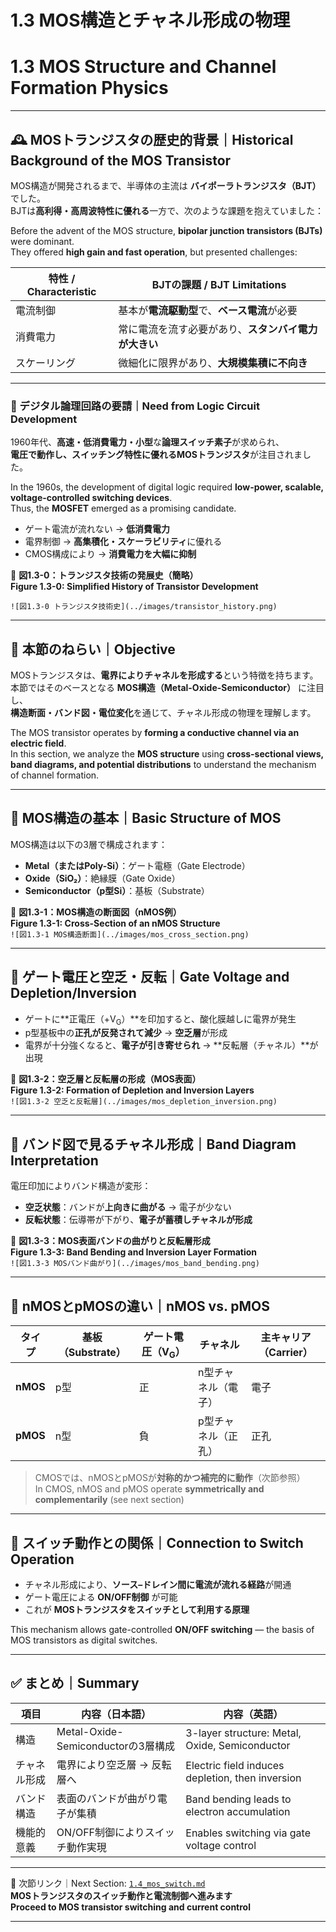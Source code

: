 # 1.3 MOS構造とチャネル形成の物理  
# 1.3 MOS Structure and Channel Formation Physics

---

## 🕰️ MOSトランジスタの歴史的背景｜Historical Background of the MOS Transistor

MOS構造が開発されるまで、半導体の主流は **バイポーラトランジスタ（BJT）** でした。  
BJTは**高利得・高周波特性に優れる**一方で、次のような課題を抱えていました：

Before the advent of the MOS structure, **bipolar junction transistors (BJTs)** were dominant.  
They offered **high gain and fast operation**, but presented challenges:

| 特性 / Characteristic | BJTの課題 / BJT Limitations |
|-----------------------|-----------------------------|
| 電流制御 | 基本が**電流駆動型**で、**ベース電流**が必要 |
| 消費電力 | 常に電流を流す必要があり、**スタンバイ電力が大きい** |
| スケーリング | 微細化に限界があり、**大規模集積に不向き** |

---

### 🔸 デジタル論理回路の要請｜Need from Logic Circuit Development

1960年代、**高速・低消費電力・小型**な**論理スイッチ素子**が求められ、  
**電圧で動作し、スイッチング特性に優れるMOSトランジスタ**が注目されました。

In the 1960s, the development of digital logic required **low-power, scalable, voltage-controlled switching devices**.  
Thus, the **MOSFET** emerged as a promising candidate.

- ゲート電流が流れない → **低消費電力**  
- 電界制御 → **高集積化・スケーラビリティ**に優れる  
- CMOS構成により → **消費電力を大幅に抑制**

📘 **図1.3-0：トランジスタ技術の発展史（簡略）**  
**Figure 1.3-0: Simplified History of Transistor Development**

`![図1.3-0 トランジスタ技術史](../images/transistor_history.png)`

---

## 🎯 本節のねらい｜Objective

MOSトランジスタは、**電界によりチャネルを形成する**という特徴を持ちます。  
本節ではそのベースとなる **MOS構造（Metal-Oxide-Semiconductor）** に注目し、  
**構造断面・バンド図・電位変化**を通じて、チャネル形成の物理を理解します。

The MOS transistor operates by **forming a conductive channel via an electric field**.  
In this section, we analyze the **MOS structure** using **cross-sectional views, band diagrams, and potential distributions** to understand the mechanism of channel formation.

---

## 🔹 MOS構造の基本｜Basic Structure of MOS

MOS構造は以下の3層で構成されます：

- **Metal（またはPoly-Si）**：ゲート電極（Gate Electrode）  
- **Oxide（SiO₂）**：絶縁膜（Gate Oxide）  
- **Semiconductor（p型Si）**：基板（Substrate）

📘 **図1.3-1：MOS構造の断面図（nMOS例）**  
**Figure 1.3-1: Cross-Section of an nMOS Structure**  
`![図1.3-1 MOS構造断面](../images/mos_cross_section.png)`

---

## 🔹 ゲート電圧と空乏・反転｜Gate Voltage and Depletion/Inversion

- ゲートに**正電圧（+V<sub>G</sub>）**を印加すると、酸化膜越しに電界が発生  
- p型基板中の**正孔が反発されて減少** → **空乏層**が形成  
- 電界が十分強くなると、**電子が引き寄せられ** → **反転層（チャネル）**が出現

📘 **図1.3-2：空乏層と反転層の形成（MOS表面）**  
**Figure 1.3-2: Formation of Depletion and Inversion Layers**  
`![図1.3-2 空乏と反転層](../images/mos_depletion_inversion.png)`

---

## 🔹 バンド図で見るチャネル形成｜Band Diagram Interpretation

電圧印加によりバンド構造が変形：

- **空乏状態**：バンドが**上向きに曲がる** → 電子が少ない  
- **反転状態**：伝導帯が下がり、**電子が蓄積しチャネルが形成**

📘 **図1.3-3：MOS表面バンドの曲がりと反転層形成**  
**Figure 1.3-3: Band Bending and Inversion Layer Formation**  
`![図1.3-3 MOSバンド曲がり](../images/mos_band_bending.png)`

---

## 🔹 nMOSとpMOSの違い｜nMOS vs. pMOS

| タイプ | 基板（Substrate） | ゲート電圧（V<sub>G</sub>） | チャネル | 主キャリア（Carrier） |
|--------|--------------------|------------------------------|----------|------------------------|
| **nMOS** | p型 | 正 | n型チャネル（電子） | 電子 |
| **pMOS** | n型 | 負 | p型チャネル（正孔） | 正孔 |

> CMOSでは、nMOSとpMOSが**対称的かつ補完的に動作**（次節参照）  
> In CMOS, nMOS and pMOS operate **symmetrically and complementarily** (see next section)

---

## 🔹 スイッチ動作との関係｜Connection to Switch Operation

- チャネル形成により、**ソース–ドレイン間に電流が流れる経路**が開通  
- ゲート電圧による **ON/OFF制御** が可能  
- これが **MOSトランジスタをスイッチとして利用する原理**

This mechanism allows gate-controlled **ON/OFF switching** — the basis of MOS transistors as digital switches.

---

## ✅ まとめ｜Summary

| 項目 | 内容（日本語） | 内容（英語） |
|------|----------------|---------------|
| 構造 | Metal-Oxide-Semiconductorの3層構成 | 3-layer structure: Metal, Oxide, Semiconductor |
| チャネル形成 | 電界により空乏層 → 反転層へ | Electric field induces depletion, then inversion |
| バンド構造 | 表面のバンドが曲がり電子が集積 | Band bending leads to electron accumulation |
| 機能的意義 | ON/OFF制御によりスイッチ動作実現 | Enables switching via gate voltage control |

---

📎 次節リンク｜Next Section: [`1.4_mos_switch.md`](./1.4_mos_switch.md)  
**MOSトランジスタのスイッチ動作と電流制御へ進みます**  
**Proceed to MOS transistor switching and current control**

---
